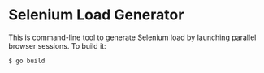 # Selenium Load Generator

This is command-line tool to generate Selenium load by launching parallel browser sessions. To build it:

```bash
$ go build
```
